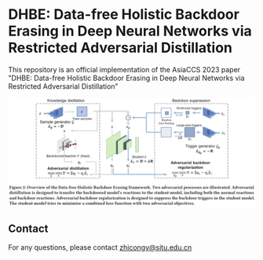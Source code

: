 

# DHBE: Data-free Holistic Backdoor Erasing in Deep Neural Networks via Restricted Adversarial Distillation
This repository is an official implementation of the AsiaCCS 2023 paper "DHBE: Data-free Holistic Backdoor Erasing in Deep Neural Networks via Restricted Adversarial Distillation"



![DHBE](images/dhbe_framework.jpg)





## Contact 
For any questions, please contact zhicongy@sjtu.edu.cn







